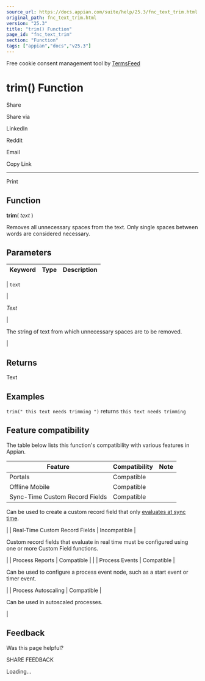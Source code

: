```yaml
---
source_url: https://docs.appian.com/suite/help/25.3/fnc_text_trim.html
original_path: fnc_text_trim.html
version: "25.3"
title: "trim() Function"
page_id: "fnc_text_trim"
section: "Function"
tags: ["appian","docs","v25.3"]
---
```



Free cookie consent management tool by [TermsFeed](https://www.termsfeed.com/)

# trim() Function

Share

Share via

LinkedIn

Reddit

Email

Copy Link

* * *

Print

## Function

**trim**( _text_ )

Removes all unnecessary spaces from the text. Only single spaces between words are considered necessary.

## Parameters

| Keyword | Type | Description |
| --- | --- | --- |
|
`text`

 |

_Text_

 |

The string of text from which unnecessary spaces are to be removed.

 |

## Returns

Text

## Examples

`trim(" this text needs trimming ")` returns `this text needs trimming`

## Feature compatibility

The table below lists this function's compatibility with various features in Appian.

| Feature | Compatibility | Note |
| --- | --- | --- |
| Portals | Compatible |  |
| Offline Mobile | Compatible |  |
| Sync-Time Custom Record Fields | Compatible |
Can be used to create a custom record field that only [evaluates at sync time](custom-record-fields.html#prodlink-sync-time-evaluations).

 |
| Real-Time Custom Record Fields | Incompatible |

Custom record fields that evaluate in real time must be configured using one or more Custom Field functions.

 |
| Process Reports | Compatible |  |
| Process Events | Compatible |

Can be used to configure a process event node, such as a start event or timer event.

 |
| Process Autoscaling | Compatible |

Can be used in autoscaled processes.

 |

## Feedback

Was this page helpful?

SHARE FEEDBACK

Loading...